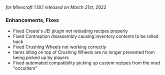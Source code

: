 _for Minecraft 1.18.1 released on March 21st, 2022_

### Enhancements, Fixes

- Fixed Create's JEI plugin not reloading recipes properly
- Fixed Contraption disassembly causing inventory contents to be rolled back
- Fixed Crushing Wheels not working correctly
- Items idling on top of Crushing Wheels are no longer prevented from being picked up by players
- Fixed automated compatibility picking up custom recipes from the mod "occultism"
